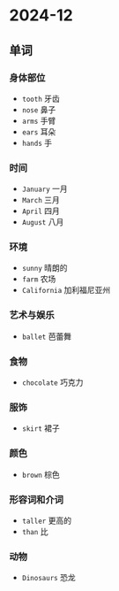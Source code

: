 # 2024-12

## 单词

### 身体部位

- `tooth` 牙齿
- `nose` 鼻子
- `arms` 手臂
- `ears` 耳朵
- `hands` 手

### 时间

- `January` 一月
- `March` 三月
- `April` 四月
- `August` 八月

### 环境

- `sunny` 晴朗的
- `farm` 农场
- `California` 加利福尼亚州

### 艺术与娱乐

- `ballet` 芭蕾舞

### 食物

- `chocolate` 巧克力

### 服饰

- `skirt` 裙子

### 颜色

- `brown` 棕色

### 形容词和介词

- `taller` 更高的
- `than` 比

### 动物

- `Dinosaurs` 恐龙
